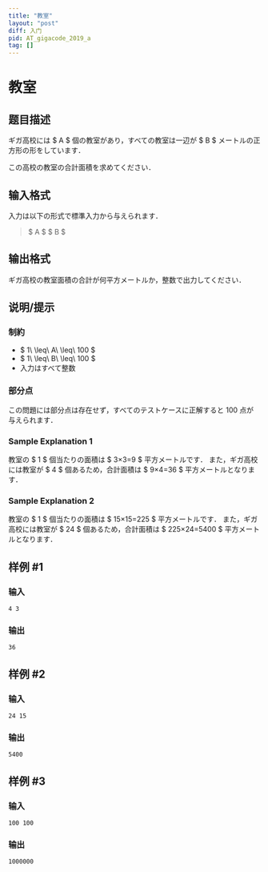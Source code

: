 ```yaml
---
title: "教室"
layout: "post"
diff: 入门
pid: AT_gigacode_2019_a
tag: []
---
```


# 教室

## 题目描述

[problemUrl]: https://atcoder.jp/contests/gigacode-2019/tasks/gigacode_2019_a

ギガ高校には $ A $ 個の教室があり，すべての教室は一辺が $ B $ メートルの正方形の形をしています．

この高校の教室の合計面積を求めてください．

## 输入格式

入力は以下の形式で標準入力から与えられます．

> $ A $ $ B $

## 输出格式

ギガ高校の教室面積の合計が何平方メートルか，整数で出力してください．

## 说明/提示

### 制約

- $ 1\ \leq\ A\ \leq\ 100 $
- $ 1\ \leq\ B\ \leq\ 100 $
- 入力はすべて整数

### 部分点

この問題には部分点は存在せず，すべてのテストケースに正解すると 100 点が与えられます．

### Sample Explanation 1

教室の $ 1 $ 個当たりの面積は $ 3×3=9 $ 平方メートルです． また，ギガ高校には教室が $ 4 $ 個あるため，合計面積は $ 9×4=36 $ 平方メートルとなります．

### Sample Explanation 2

教室の $ 1 $ 個当たりの面積は $ 15×15=225 $ 平方メートルです． また，ギガ高校には教室が $ 24 $ 個あるため，合計面積は $ 225×24=5400 $ 平方メートルとなります．

## 样例 #1

### 输入

```
4 3
```

### 输出

```
36
```

## 样例 #2

### 输入

```
24 15
```

### 输出

```
5400
```

## 样例 #3

### 输入

```
100 100
```

### 输出

```
1000000
```

